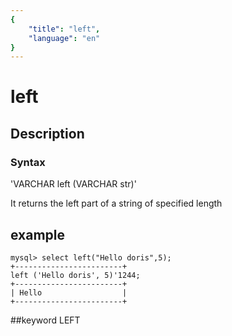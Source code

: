 ```yaml
---
{
    "title": "left",
    "language": "en"
}
---
```


# left
## Description
### Syntax

'VARCHAR left (VARCHAR str)'


It returns the left part of a string of specified length

## example

```
mysql> select left("Hello doris",5);
+------------------------+
left ('Hello doris', 5)'1244;
+------------------------+
| Hello                  |
+------------------------+
```
##keyword
LEFT
